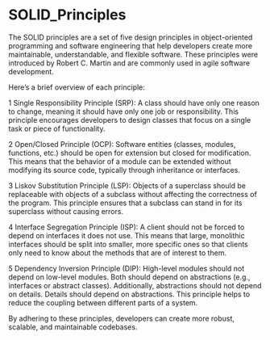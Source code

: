 # SOLID_Principles
The SOLID principles are a set of five design principles in object-oriented programming and software engineering that help developers create more maintainable, understandable, and flexible software. These principles were introduced by Robert C. Martin and are commonly used in agile software development.

Here’s a brief overview of each principle:

1 Single Responsibility Principle (SRP): 
A class should have only one reason to change, meaning it should have only one job or responsibility. This principle encourages developers to design classes that focus on a single task or piece of functionality.

2 Open/Closed Principle (OCP): 
Software entities (classes, modules, functions, etc.) should be open for extension but closed for modification. This means that the behavior of a module can be extended without modifying its source code, typically through inheritance or interfaces.

3 Liskov Substitution Principle (LSP):
Objects of a superclass should be replaceable with objects of a subclass without affecting the correctness of the program. This principle ensures that a subclass can stand in for its superclass without causing errors.

4 Interface Segregation Principle (ISP): A client should not be forced to depend on interfaces it does not use. This means that large, monolithic interfaces should be split into smaller, more specific ones so that clients only need to know about the methods that are of interest to them.

5 Dependency Inversion Principle (DIP): High-level modules should not depend on low-level modules. Both should depend on abstractions (e.g., interfaces or abstract classes). Additionally, abstractions should not depend on details. Details should depend on abstractions. This principle helps to reduce the coupling between different parts of a system.

By adhering to these principles, developers can create more robust, scalable, and maintainable codebases.

